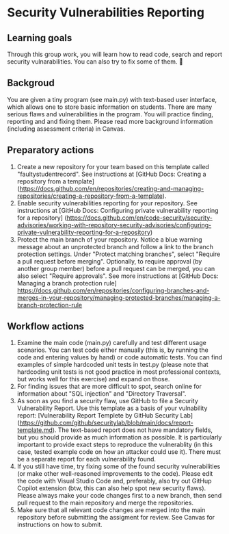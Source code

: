 # Security Vulnerabilities Reporting

## Learning goals

Through this group work, you will learn how to read code, search and report security vulnarabilities.  You can also try to fix some of them. 🚀

## Backgroud 

You are given a tiny program (see main.py) with text-based user interface, which allows one to store basic information on students.  There are many serious  flaws and vulnerabilities in the program. You will practice finding, reporting and  and fixing them.  Please read more background information (including assessment criteria) in Canvas.

## Preparatory actions

1. Create a new repository for your team based on this template called "faultystudentrecord".  See instructions at [GitHub Docs: Creating a repository from a template] (https://docs.github.com/en/repositories/creating-and-managing-repositories/creating-a-repository-from-a-template).
2. Enable security  vulnerabilities reporting for your repository. See instructions at  [GitHub Docs: Configuring private vulnerability reporting for a repository] (https://docs.github.com/en/code-security/security-advisories/working-with-repository-security-advisories/configuring-private-vulnerability-reporting-for-a-repository)
3. Protect the main branch of your repository.  Notice a blue warning message about an unprotected branch and follow a link to the branch protection settings.  Under "Protect matching branches", select "Require a pull request before merging". Optionally, to require approval (by another group member) before a pull request can be merged, you can also select "Require approvals". See more instructions at [GitHub Docs: Managing a branch protection rule] https://docs.github.com/en/repositories/configuring-branches-and-merges-in-your-repository/managing-protected-branches/managing-a-branch-protection-rule

## Workflow actions

1.  Examine the main code (main.py) carefully and test different usage scenarios.  You can test code either manually (this is, by running the code and entering values by hand) or code automatic tests.  You can find examples of simple hardcoded unit tests in test.py (please note that hardcoding unit tests is not good practice in most professional contexts, but works well for this exercise) and expand on those.
2.  For finding issues that are more difficult to spot, search online for information about  "SQL injection" and "Directory Traversal".  
3.  As soon as you find a security flaw, use GitHub to file a Security Vulnerability Report. Use this template as a basis of your vulnability report: [Vulnerability Report Templete by GitHub Security Lab] (https://github.com/github/securitylab/blob/main/docs/report-template.md).  The text-based report does not have mandatory fields, but you should provide as much information as possible.  It is particularly important to provide exact steps to reproduce the vulnerablity (in this case,  tested example code on how an attacker could use it).  There must be a separate report for each vulnerability found.
4. If you still have time, try fixing some of the found security  vulnerabilities (or make other well-reasoned improvements to the code).  Please edit the code with Visual Studio Code and, preferably, also try out GitHup Copilot extension (btw, this can also help spot new security flaws). Please always make your code changes first to a new branch, then send pull request to the main repository and merge the repositories.
5. Make sure that all relevant code changes are merged into the main repository before submitting the assigment for review. See Canvas for instructions on how to submit. 
    

